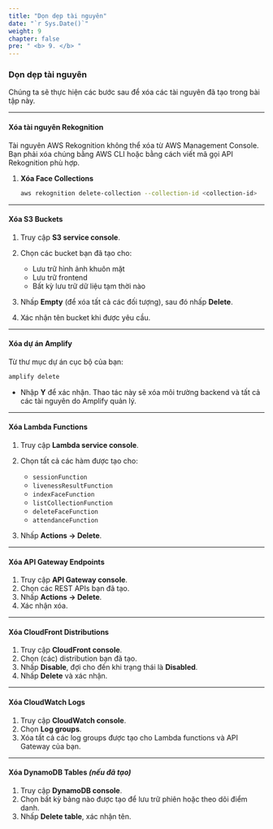 ```yaml
---
title: "Dọn dẹp tài nguyên"
date: "`r Sys.Date()`"
weight: 9
chapter: false
pre: " <b> 9. </b> "
---
```


### **Dọn dẹp tài nguyên**

Chúng ta sẽ thực hiện các bước sau để xóa các tài nguyên đã tạo trong bài tập này.

---

#### **Xóa tài nguyên Rekognition**

Tài nguyên AWS Rekognition không thể xóa từ AWS Management Console.
Bạn phải xóa chúng bằng AWS CLI hoặc bằng cách viết mã gọi API Rekognition phù hợp.

1. **Xóa Face Collections**

   ```bash
   aws rekognition delete-collection --collection-id <collection-id>
   ```

---

#### **Xóa S3 Buckets**

1. Truy cập **S3 service console**.
2. Chọn các bucket bạn đã tạo cho:

   - Lưu trữ hình ảnh khuôn mặt
   - Lưu trữ frontend
   - Bất kỳ lưu trữ dữ liệu tạm thời nào

3. Nhấp **Empty** (để xóa tất cả các đối tượng), sau đó nhấp **Delete**.
4. Xác nhận tên bucket khi được yêu cầu.

---

#### **Xóa dự án Amplify**

Từ thư mục dự án cục bộ của bạn:

```bash
amplify delete
```

- Nhập **Y** để xác nhận.
  Thao tác này sẽ xóa môi trường backend và tất cả các tài nguyên do Amplify quản lý.

---

#### **Xóa Lambda Functions**

1. Truy cập **Lambda service console**.
2. Chọn tất cả các hàm được tạo cho:

   - `sessionFunction`
   - `livenessResultFunction`
   - `indexFaceFunction`
   - `listCollectionFunction`
   - `deleteFaceFunction`
   - `attendanceFunction`

3. Nhấp **Actions → Delete**.

---

#### **Xóa API Gateway Endpoints**

1. Truy cập **API Gateway console**.
2. Chọn các REST APIs bạn đã tạo.
3. Nhấp **Actions → Delete**.
4. Xác nhận xóa.

---

#### **Xóa CloudFront Distributions**

1. Truy cập **CloudFront console**.
2. Chọn (các) distribution bạn đã tạo.
3. Nhấp **Disable**, đợi cho đến khi trạng thái là **Disabled**.
4. Nhấp **Delete** và xác nhận.

---

#### **Xóa CloudWatch Logs**

1. Truy cập **CloudWatch console**.
2. Chọn **Log groups**.
3. Xóa tất cả các log groups được tạo cho Lambda functions và API Gateway của bạn.

---

#### **Xóa DynamoDB Tables** _(nếu đã tạo)_

1. Truy cập **DynamoDB console**.
2. Chọn bất kỳ bảng nào được tạo để lưu trữ phiên hoặc theo dõi điểm danh.
3. Nhấp **Delete table**, xác nhận tên.
